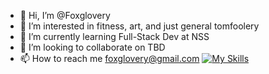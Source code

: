 - 👋 Hi, I’m @Foxglovery
- 👀 I’m interested in fitness, art, and just general tomfoolery 
- 🌱 I’m currently learning Full-Stack Dev at NSS
- 💞️ I’m looking to collaborate on TBD
- 📫 How to reach me foxglovery@gmail.com
 [![My Skills](https://skillicons.dev/icons?i=js,html,css,react,dotnet)](https://skillicons.dev)

<!---
Foxglovery/Foxglovery is a ✨ special ✨ repository because its `README.md` (this file) appears on your GitHub profile.
You can click the Preview link to take a look at your changes.
--->
